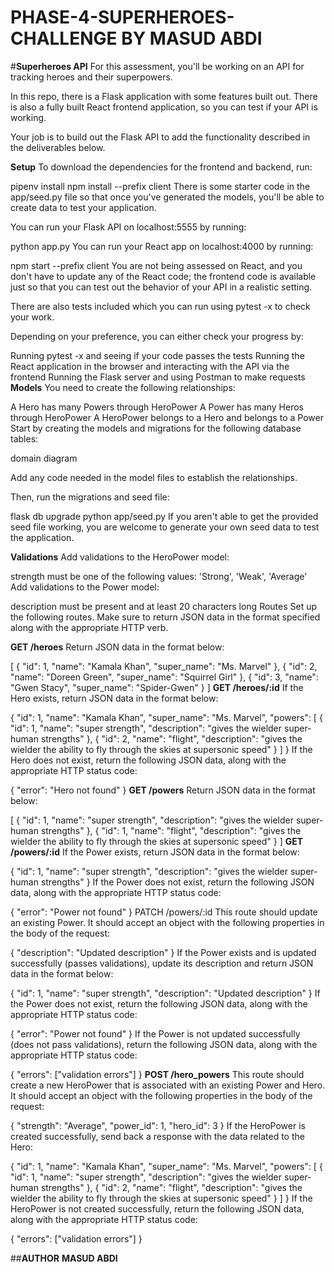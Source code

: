 # **PHASE-4-SUPERHEROES-CHALLENGE BY MASUD ABDI**
#**Superheroes API**
For this assessment, you'll be working on an API for tracking heroes and their superpowers.

In this repo, there is a Flask application with some features built out. There is also a fully built React frontend application, so you can test if your API is working.

Your job is to build out the Flask API to add the functionality described in the deliverables below.

**Setup**
To download the dependencies for the frontend and backend, run:

pipenv install
npm install --prefix client
There is some starter code in the app/seed.py file so that once you've generated the models, you'll be able to create data to test your application.

You can run your Flask API on localhost:5555 by running:

python app.py
You can run your React app on localhost:4000 by running:

npm start --prefix client
You are not being assessed on React, and you don't have to update any of the React code; the frontend code is available just so that you can test out the behavior of your API in a realistic setting.

There are also tests included which you can run using pytest -x to check your work.

Depending on your preference, you can either check your progress by:

Running pytest -x and seeing if your code passes the tests
Running the React application in the browser and interacting with the API via the frontend
Running the Flask server and using Postman to make requests
**Models**
You need to create the following relationships:

A Hero has many Powers through HeroPower
A Power has many Heros through HeroPower
A HeroPower belongs to a Hero and belongs to a Power
Start by creating the models and migrations for the following database tables:

domain diagram

Add any code needed in the model files to establish the relationships.

Then, run the migrations and seed file:

flask db upgrade
python app/seed.py
If you aren't able to get the provided seed file working, you are welcome to generate your own seed data to test the application.

**Validations**
Add validations to the HeroPower model:

strength must be one of the following values: 'Strong', 'Weak', 'Average'
Add validations to the Power model:

description must be present and at least 20 characters long
Routes
Set up the following routes. Make sure to return JSON data in the format specified along with the appropriate HTTP verb.

**GET /heroes**
Return JSON data in the format below:

[
  { "id": 1, "name": "Kamala Khan", "super_name": "Ms. Marvel" },
  { "id": 2, "name": "Doreen Green", "super_name": "Squirrel Girl" },
  { "id": 3, "name": "Gwen Stacy", "super_name": "Spider-Gwen" }
]
**GET /heroes/:id**
If the Hero exists, return JSON data in the format below:

{
  "id": 1,
  "name": "Kamala Khan",
  "super_name": "Ms. Marvel",
  "powers": [
    {
      "id": 1,
      "name": "super strength",
      "description": "gives the wielder super-human strengths"
    },
    {
      "id": 2,
      "name": "flight",
      "description": "gives the wielder the ability to fly through the skies at supersonic speed"
    }
  ]
}
If the Hero does not exist, return the following JSON data, along with the appropriate HTTP status code:

{
  "error": "Hero not found"
}
**GET /powers**
Return JSON data in the format below:

[
  {
    "id": 1,
    "name": "super strength",
    "description": "gives the wielder super-human strengths"
  },
  {
    "id": 1,
    "name": "flight",
    "description": "gives the wielder the ability to fly through the skies at supersonic speed"
  }
]
**GET /powers/:id**
If the Power exists, return JSON data in the format below:

{
  "id": 1,
  "name": "super strength",
  "description": "gives the wielder super-human strengths"
}
If the Power does not exist, return the following JSON data, along with the appropriate HTTP status code:

{
  "error": "Power not found"
}
PATCH /powers/:id
This route should update an existing Power. It should accept an object with the following properties in the body of the request:

{
  "description": "Updated description"
}
If the Power exists and is updated successfully (passes validations), update its description and return JSON data in the format below:

{
  "id": 1,
  "name": "super strength",
  "description": "Updated description"
}
If the Power does not exist, return the following JSON data, along with the appropriate HTTP status code:

{
  "error": "Power not found"
}
If the Power is not updated successfully (does not pass validations), return the following JSON data, along with the appropriate HTTP status code:

{
  "errors": ["validation errors"]
}
**POST /hero_powers**
This route should create a new HeroPower that is associated with an existing Power and Hero. It should accept an object with the following properties in the body of the request:

{
  "strength": "Average",
  "power_id": 1,
  "hero_id": 3
}
If the HeroPower is created successfully, send back a response with the data related to the Hero:

{
  "id": 1,
  "name": "Kamala Khan",
  "super_name": "Ms. Marvel",
  "powers": [
    {
      "id": 1,
      "name": "super strength",
      "description": "gives the wielder super-human strengths"
    },
    {
      "id": 2,
      "name": "flight",
      "description": "gives the wielder the ability to fly through the skies at supersonic speed"
    }
  ]
}
If the HeroPower is not created successfully, return the following JSON data, along with the appropriate HTTP status code:

{
  "errors": ["validation errors"]
}

##**AUTHOR**
**MASUD ABDI**
